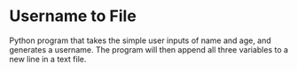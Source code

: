 # Username to File
Python program that takes the simple user inputs of name and age, and generates a username. The program will then append all three variables to a new line in a text file.
